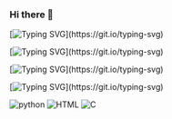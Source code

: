 ### Hi there 👋

[![Typing SVG](https://readme-typing-svg.herokuapp.com?size=30&color=800080&center=true&multiline=true&width=800&lines=I+am+Victor+Animasahun,+a+budding+Software+Engineer+and+Web+Developer+currently+honing+my+skills+at+@ALXAfrica+and+a+few+other+reputable+learning+institutions.)](https://git.io/typing-svg) 

[![Typing SVG](https://readme-typing-svg.herokuapp.com?size=30&color=800080&center=true&multiline=true&width=800&lines=A+budding+Software+Engineer+and+Web+Developer.)](https://git.io/typing-svg)

[![Typing SVG](https://readme-typing-svg.herokuapp.com?size=30&color=800080&center=true&multiline=true&width=800&lines=Currently+honing+my+skills+at+@ALXAfrica.)](https://git.io/typing-svg)

[![Typing SVG](https://readme-typing-svg.herokuapp.com?size=30&color=800080&center=true&multiline=true&width=800&lines=And+a+few+other+reputable+learning+institutions.)](https://git.io/typing-svg)

![python](https://img.shields.io/badge/Python-FFEBCD?style=for-the-badge&logo=Python&logoColor=blue) ![HTML](https://img.shields.io/badge/HTML-808080?style=for-the-badge&logo=Python&logoColor=CD5C5C) ![C](https://img.shields.io/badge/C-ADD8E6?style=for-the-badge&logo=C&logoColor=White)
